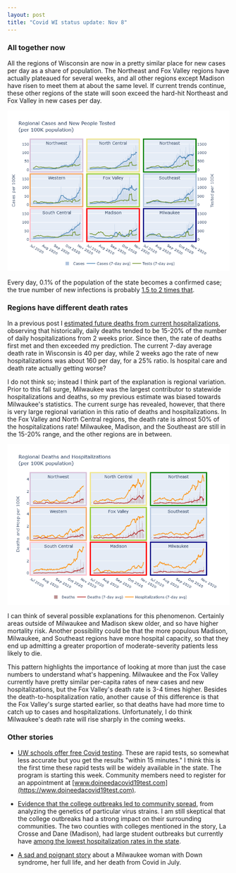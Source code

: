 ```yaml
---
layout: post
title: "Covid WI status update: Nov 8"
---
```


### All together now
All the regions of Wisconsin are now in a pretty similar place for new cases per day as a share of population. The Northeast and Fox Valley regions have actually plateaued for several weeks, and all other regions except Madison have risen to meet them at about the same level. If current trends continue, these other regions of the state will soon exceed the hard-hit Northeast and Fox Valley in new cases per day.

![Regional cases and tests](../assets/Cases-Tests-Regional_2020-11-07.png)

Every day, 0.1% of the population of the state becomes a confirmed case; the true number of new infections is probably [1.5 to 2 times that](2020-10-19-true-infections.md).

### Regions have different death rates
In a previous post I [estimated future deaths from current hospitalizations](2020-10-04-what-expect-for-deaths.md), observing that historically, daily deaths tended to be 15-20% of the number of daily hospitalizations from 2 weeks prior. Since then, the rate of deaths first met and then exceeded my prediction. The current 7-day average death rate in Wisconsin is 40 per day, while 2 weeks ago the rate of new hospitalizations was about 160 per day, for a 25% ratio. Is hospital care and death rate actually getting worse?

I do not think so; instead I think part of the explanation is regional variation. Prior to this fall surge, Milwaukee was the largest contributor to statewide hospitalizations and deaths, so my previous estimate was biased towards Milwaukee's statistics. The current surge has revealed, however, that there is very large regional variation in this ratio of deaths and hospitalizations. In the Fox Valley and North Central regions, the death rate is almost 50% of the hospitalizations rate! Milwaukee, Madison, and the Southeast are still in the 15-20% range, and the other regions are in between.

![Regional deaths and hospitalizations](../assets/Deaths-Hosp-Regional_2020-11-07.png)

I can think of several possible explanations for this phenomenon. Certainly areas outside of Milwaukee and Madison skew older, and so have higher mortality risk. Another possibility could be that the more populous Madison, Milwaukee, and Southeast regions have more hospital capacity, so that they end up admitting a greater proportion of moderate-severity patients less likely to die.

This pattern highlights the importance of looking at more than just the case numbers to understand what's happening. Milwaukee and the Fox Valley currently have pretty similar per-capita rates of new cases and new hospitalizations, but the Fox Valley's death rate is 3-4 times higher. Besides the death-to-hospitalization ratio, another cause of this difference is that the Fox Valley's surge started earlier, so that deaths have had more time to catch up to cases and hospitalizations. Unfortunately, I do think Milwaukee's death rate will rise sharply in the coming weeks.

### Other stories
- [UW schools offer free Covid testing](https://www.jsonline.com/story/news/2020/11/04/uw-system-campuses-offer-free-covid-19-tests-communities/6164822002/?utm_campaign=snd-autopilot). These are rapid tests, so somewhat less accurate but you get the results "within 15 minutes." I think this is the first time these rapid tests will be widely available in the state. The program is starting this week. Community members need to register for an appointment at [www.doineedacovid19test.com](https://www.doineedacovid19test.com).

- [Evidence that the college outbreaks led to community spread](https://madison.com/wsj/news/local/education/university/uw-campuses-grapple-with-whether-reopening-led-to-community-spread-of-covid-19/article_d49fa7f0-4e1b-5018-b41c-19da7b8d64ad.html), from analyzing the genetics of particular virus strains. I am still skeptical that the college outbreaks had a strong impact on their surrounding communities. The two counties with colleges mentioned in the story, La Crosse and Dane (Madison), had large student outbreaks but currently have [among the lowest hospitalization rates in the state](https://twitter.com/MattBayer3/status/1323459224412803076?s=20).

- [A sad and poignant story](https://www.jsonline.com/story/news/local/2020/11/06/covid-19-s-legacy-life-and-death-milwaukees-anne-carley-gallun/6096120002/) about a Milwaukee woman with Down syndrome, her full life, and her death from Covid in July.

